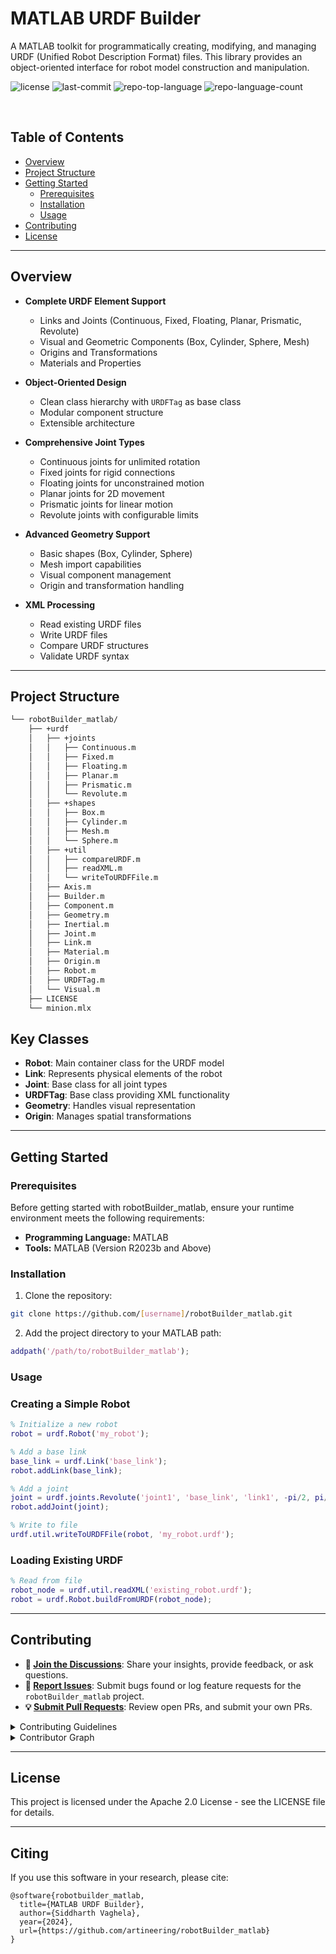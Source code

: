 <div align="left" style="position: relative;">
<h1>MATLAB URDF Builder</h1>
<p align="left">
	A MATLAB toolkit for programmatically creating, modifying, and managing URDF (Unified Robot Description Format) files. This library provides an object-oriented interface for robot model construction and manipulation.
</p>
<p align="left">
	<img src="https://img.shields.io/github/license/artineering/robotBuilder_matlab?style=default&logo=opensourceinitiative&logoColor=white&color=0080ff" alt="license">
	<img src="https://img.shields.io/github/last-commit/artineering/robotBuilder_matlab?style=default&logo=git&logoColor=white&color=0080ff" alt="last-commit">
	<img src="https://img.shields.io/github/languages/top/artineering/robotBuilder_matlab?style=default&color=0080ff" alt="repo-top-language">
	<img src="https://img.shields.io/github/languages/count/artineering/robotBuilder_matlab?style=default&color=0080ff" alt="repo-language-count">
</p>
<p align="left"><!-- default option, no dependency badges. -->
</p>
<p align="left">
	<!-- default option, no dependency badges. -->
</p>
</div>
<br clear="right">

##  Table of Contents

- [ Overview](#-overview)
- [ Project Structure](#-project-structure)
- [ Getting Started](#-getting-started)
  - [ Prerequisites](#-prerequisites)
  - [ Installation](#-installation)
  - [ Usage](#-usage)
- [ Contributing](#-contributing)
- [ License](#-license)

---

##  Overview

- **Complete URDF Element Support**
  - Links and Joints (Continuous, Fixed, Floating, Planar, Prismatic, Revolute)
  - Visual and Geometric Components (Box, Cylinder, Sphere, Mesh)
  - Origins and Transformations
  - Materials and Properties

- **Object-Oriented Design**
  - Clean class hierarchy with `URDFTag` as base class
  - Modular component structure
  - Extensible architecture

- **Comprehensive Joint Types**
  - Continuous joints for unlimited rotation
  - Fixed joints for rigid connections
  - Floating joints for unconstrained motion
  - Planar joints for 2D movement
  - Prismatic joints for linear motion
  - Revolute joints with configurable limits

- **Advanced Geometry Support**
  - Basic shapes (Box, Cylinder, Sphere)
  - Mesh import capabilities
  - Visual component management
  - Origin and transformation handling

- **XML Processing**
  - Read existing URDF files
  - Write URDF files
  - Compare URDF structures
  - Validate URDF syntax

---

##  Project Structure

```sh
└── robotBuilder_matlab/
    ├── +urdf
    │   ├── +joints
    │   │   ├── Continuous.m
    │   │   ├── Fixed.m
    │   │   ├── Floating.m
    │   │   ├── Planar.m
    │   │   ├── Prismatic.m
    │   │   └── Revolute.m
    │   ├── +shapes
    │   │   ├── Box.m
    │   │   ├── Cylinder.m
    │   │   ├── Mesh.m
    │   │   └── Sphere.m
    │   ├── +util
    │   │   ├── compareURDF.m
    │   │   ├── readXML.m
    │   │   └── writeToURDFFile.m
    │   ├── Axis.m
    │   ├── Builder.m
    │   ├── Component.m
    │   ├── Geometry.m
    │   ├── Inertial.m
    │   ├── Joint.m
    │   ├── Link.m
    │   ├── Material.m
    │   ├── Origin.m
    │   ├── Robot.m
    │   ├── URDFTag.m
    │   └── Visual.m
    ├── LICENSE
    └── minion.mlx
```

## Key Classes

- **Robot**: Main container class for the URDF model
- **Link**: Represents physical elements of the robot
- **Joint**: Base class for all joint types
- **URDFTag**: Base class providing XML functionality
- **Geometry**: Handles visual representation
- **Origin**: Manages spatial transformations

---
##  Getting Started

###  Prerequisites

Before getting started with robotBuilder_matlab, ensure your runtime environment meets the following requirements:

- **Programming Language:** MATLAB
- **Tools:** MATLAB (Version R2023b and Above)


###  Installation

1. Clone the repository:
```bash
git clone https://github.com/[username]/robotBuilder_matlab.git
```

2. Add the project directory to your MATLAB path:
```matlab
addpath('/path/to/robotBuilder_matlab');
```



###  Usage
### Creating a Simple Robot

```matlab
% Initialize a new robot
robot = urdf.Robot('my_robot');

% Add a base link
base_link = urdf.Link('base_link');
robot.addLink(base_link);

% Add a joint
joint = urdf.joints.Revolute('joint1', 'base_link', 'link1', -pi/2, pi/2, 100, 1);
robot.addJoint(joint);

% Write to file
urdf.util.writeToURDFFile(robot, 'my_robot.urdf');
```

### Loading Existing URDF

```matlab
% Read from file
robot_node = urdf.util.readXML('existing_robot.urdf');
robot = urdf.Robot.buildFromURDF(robot_node);
```

---

##  Contributing

- **💬 [Join the Discussions](https://github.com/artineering/robotBuilder_matlab/discussions)**: Share your insights, provide feedback, or ask questions.
- **🐛 [Report Issues](https://github.com/artineering/robotBuilder_matlab/issues)**: Submit bugs found or log feature requests for the `robotBuilder_matlab` project.
- **💡 [Submit Pull Requests](https://github.com/artineering/robotBuilder_matlab/blob/main/CONTRIBUTING.md)**: Review open PRs, and submit your own PRs.

<details closed>
<summary>Contributing Guidelines</summary>

1. **Fork the Repository**: Start by forking the project repository to your github account.
2. **Clone Locally**: Clone the forked repository to your local machine using a git client.
   ```sh
   git clone https://github.com/artineering/robotBuilder_matlab
   ```
3. **Create a New Branch**: Always work on a new branch, giving it a descriptive name.
   ```sh
   git checkout -b new-feature-x
   ```
4. **Make Your Changes**: Develop and test your changes locally.
5. **Commit Your Changes**: Commit with a clear message describing your updates.
   ```sh
   git commit -m 'Implemented new feature x.'
   ```
6. **Push to github**: Push the changes to your forked repository.
   ```sh
   git push origin new-feature-x
   ```
7. **Submit a Pull Request**: Create a PR against the original project repository. Clearly describe the changes and their motivations.
8. **Review**: Once your PR is reviewed and approved, it will be merged into the main branch. Congratulations on your contribution!
</details>

<details closed>
<summary>Contributor Graph</summary>
<br>
<p align="left">
   <a href="https://github.com{/artineering/robotBuilder_matlab/}graphs/contributors">
      <img src="https://contrib.rocks/image?repo=artineering/robotBuilder_matlab">
   </a>
</p>
</details>

---

##  License

This project is licensed under the Apache 2.0 License - see the LICENSE file for details.

---

## Citing

If you use this software in your research, please cite:
```
@software{robotbuilder_matlab,
  title={MATLAB URDF Builder},
  author={Siddharth Vaghela},
  year={2024},
  url={https://github.com/artineering/robotBuilder_matlab}
}
```

